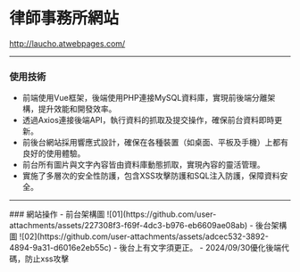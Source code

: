 # 律師事務所網站
http://laucho.atwebpages.com/
<hr>

### 使用技術
- 前端使用Vue框架，後端使用PHP連接MySQL資料庫，實現前後端分離架構，提升效能和開發效率。
- 透過Axios連接後端API，執行資料的抓取及提交操作，確保前台資料即時更新。
- 前後台網站採用響應式設計，確保在各種裝置（如桌面、平板及手機）上都有良好的使用體驗。
- 前台所有圖片與文字內容皆由資料庫動態抓取，實現內容的靈活管理。
-  實施了多層次的安全性防護，包含XSS攻擊防護和SQL注入防護，保障資料安全。
<hr>
### 網站操作
- 前台架構圖
![01](https://github.com/user-attachments/assets/227308f3-f69f-4dc3-b976-eb6609ae08ab)
- 後台架構圖
![02](https://github.com/user-attachments/assets/adcec532-3892-4894-9a31-d6016e2eb55c)
- 後台上有文字須更正。
- 2024/09/30優化後端代碼，防止xss攻擊
